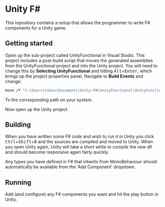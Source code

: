 # Unity F#

This repository contains a setup that allows the programmer to write F# components for a Unity game.

## Getting started
Open up the sub-project called UnityFunctional in Visual Studio. This project includes a post-build script that moves the generated 
assemblies from the UnityFunctional project and into the Unity project. You will need to change this by **Selecting UnityFunctional**
and hitting <kbd>Alt</kbd>+<kbd>Enter</kbd>, which brings up the project properties panel. Navigate to **Build Events** and change:
```bash
move /Y "C:\Users\tobia\Documents\Unity-F#\UnityFunctional\UnityFunctional\bin\Release\net45\UnityFunctional.dll" "C:\Users\tobia\Documents\Unity-F#\Assets\Frameworks\UnityFunctional.dll"
```
To the corresponding path on your system.

Now open up the Unity project.

## Building
When you have written some F# code and wish to run it in Unity you click <kbd>Ctrl</kbd>+<kbd>Shift</kbd>+<kbd>B</kbd> and the sources
are compiled and moved to Unity. When you open Unity again, Unity will take a short while to compile the new dll and should become 
responsive again fairly quickly.

Any types you have defined in F# that inherits from MonoBehaviour should automatically be available from the 'Add Component' dropdown.

## Running
Add (and configure) any F# components you want and hit the play button in Unity.
